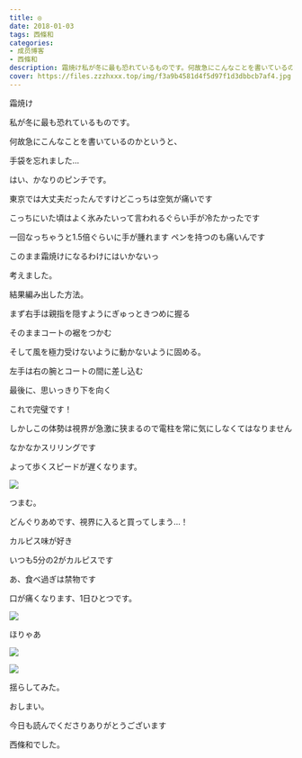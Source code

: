 ```yaml
---
title: ◎
date: 2018-01-03
tags: 西條和
categories: 
- 成员博客
- 西條和
description: 霜焼け私が冬に最も恐れているものです。何故急にこんなことを書いているのかというと、手袋を忘れました…はい、かなりのピンチです。東京...
cover: https://files.zzzhxxx.top/img/f3a9b4581d4f5d97f1d3dbbcb7af4.jpg 
---
```








霜焼け






私が冬に最も恐れているものです。




何故急にこんなことを書いているのかというと、




手袋を忘れました…




はい、かなりのピンチです。





東京では大丈夫だったんですけどこっちは空気が痛いです




こっちにいた頃はよく氷みたいって言われるぐらい手が冷たかったです


一回なっちゃうと1.5倍ぐらいに手が腫れます
ペンを持つのも痛いんです




このまま霜焼けになるわけにはいかないっ



考えました。






結果編み出した方法。



まず右手は親指を隠すようにぎゅっときつめに握る


そのままコートの裾をつかむ


そして風を極力受けないように動かないように固める。


左手は右の腕とコートの間に差し込む






最後に、思いっきり下を向く





これで完璧です！




しかしこの体勢は視界が急激に狭まるので電柱を常に気にしなくてはなりません



なかなかスリリングです


よって歩くスピードが遅くなります。











![](https://files.zzzhxxx.top/img/f3a9b4581d4f5d97f1d3dbbcb7af4.jpg)






つまむ。







どんぐりあめです、視界に入ると買ってしまう…！




カルピス味が好き


いつも5分の2がカルピスです



あ、食べ過ぎは禁物です


口が痛くなります、1日ひとつです。





![](https://files.zzzhxxx.top/img/f3a9b4581d4f5d97f1d3dbbcb7af4-01.jpg)





ほりゃあ

![](https://files.zzzhxxx.top/img/f3a9b4581d4f5d97f1d3dbbcb7af4-02.jpg)






![](https://files.zzzhxxx.top/img/f3a9b4581d4f5d97f1d3dbbcb7af4-03.jpg)








揺らしてみた。






おしまい。




今日も読んでくださりありがとうございます


西條和でした。


